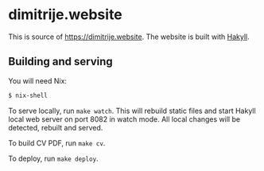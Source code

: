 # dimitrije.website

This is source of https://dimitrije.website. The website is built with
[Hakyll](https://jaspervdj.be/hakyll/).

## Building and serving

You will need Nix:

```bash
$ nix-shell
```

To serve locally, run `make watch`. This will rebuild static files and start
Hakyll local web server on port 8082 in watch mode. All local changes will be
detected, rebuilt and served.

To build CV PDF, run `make cv`.

To deploy, run `make deploy`.
